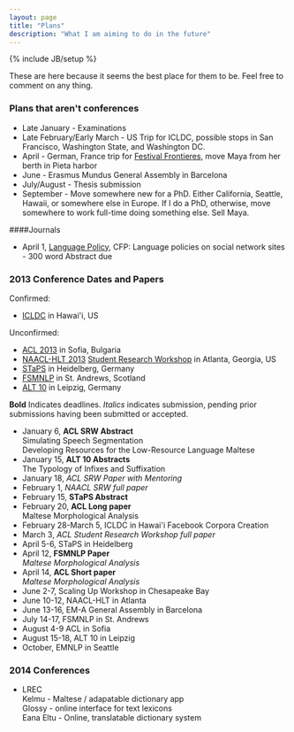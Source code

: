 ```yaml
---
layout: page
title: "Plans"
description: "What I am aiming to do in the future"
---
```

{% include JB/setup %}

These are here because it seems the best place for them to be. Feel free
to comment on any thing. 

### Plans that aren't conferences

 * Late January - Examinations
 * Late February/Early March - US Trip for ICLDC, possible stops in San
   Francisco, Washington State, and Washington DC. 
 * April - German, France trip for [Festival Frontieres](http://www.festivalfrontieres.blogspot.com/), move Maya from her berth in Pieta harbor
 * June - Erasmus Mundus General Assembly in Barcelona
 * July/August - Thesis submission
 * September - Move somewhere new for a PhD. Either California, Seattle,
   Hawaii, or somewhere else in Europe. If I do a PhD, otherwise, move
somewhere to work full-time doing something else. Sell Maya.

####Journals

* April 1, [Language Policy](http://linguistlist.org/issues/23/23-5249.html), CFP: Language policies on social network sites - 300 word Abstract due


### 2013 Conference Dates and Papers

Confirmed:  

 * [ICLDC](http://nflrc.hawaii.edu/ICLDC/2013/) in Hawai'i, US  

Unconfirmed:  

* [ACL 2013](acl2013.org) in Sofia, Bulgaria  
* [NAACL-HLT 2013](http://naacl2013.naacl.org/) [Student Research Workshop](https://sites.google.com/site/naaclsrw/) in Atlanta, Georgia, US  
* [STaPS](http://staps.stuts.eu/?page_id=271) in Heidelberg, Germany  
* [FSMNLP](http://fsmnlp2013.cs.st-andrews.ac.uk/) in St. Andrews,
  Scotland  
* [ALT 10](http://www.eva.mpg.de/lingua/conference/2013_ALT10/) in
  Leipzig, Germany


**Bold** Indicates deadlines. *Italics* indicates submission, pending
prior submissions having been submitted or accepted. 

* January 6, **ACL SRW Abstract**  
  Simulating Speech Segmentation  
  Developing Resources for the Low-Resource Language Maltese  
* January 15, **ALT 10 Abstracts**  
  The Typology of Infixes and Suffixation  
* January 18, *ACL SRW Paper with Mentoring*  
* February 1, *NAACL SRW full paper* 
* February 15, **STaPS Abstract**  
* February 20, **ACL Long paper**  
  Maltese Morphological Analysis  
* February 28-March 5, ICLDC in Hawai'i
  Facebook Corpora Creation
* March 3, *ACL Student Research Workshop full paper*
* April 5-6, STaPS in Heidelberg
* April 12, **FSMNLP Paper**  
  *Maltese Morphological Analysis*  
* April 14, **ACL Short paper**  
  *Maltese Morphological Analysis*  
* June 2-7, Scaling Up Workshop in Chesapeake Bay
* June 10-12, NAACL-HLT in Atlanta
* June 13-16, EM-A General Assembly in Barcelona
* July 14-17, FSMNLP in St. Andrews
* August 4-9 ACL in Sofia
* August 15-18, ALT 10 in Leipzig
* October, EMNLP in Seattle

### 2014 Conferences

* LREC  
  Kelmu - Maltese / adapatable dictionary app  
  Glossy  - online interface for text lexicons  
  Eana Eltu - Online, translatable dictionary system  
